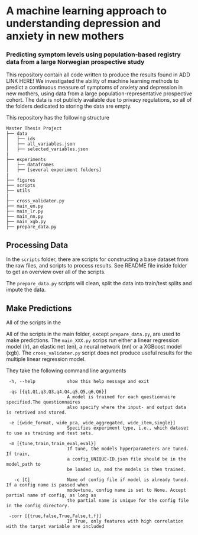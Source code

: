 # A machine learning approach to understanding depression and anxiety in new mothers
### Predicting symptom levels using population-based registry data from a large Norwegian prospective study

This repository contain all code written to produce the results found in ADD LINK HERE!
We investigated the ability of machine learning methods to predict a continuous measure of symptoms of anxiety and depression in new mothers, using data from a large population-representative prospective cohort. The data is not publicly available due to privacy regulations, so all of the folders dedicated to storing the data are empty.

This repository has the following structure

```
Master Thesis Project
├── data
│   ├── ids
│   ├── all_variables.json
│   ├── selected_variables.json
|
├── experiments
│   ├── dataframes
│   ├── [several experiment folders]
|   
├── figures
├── scripts
├── utils
|
├── cross_validater.py
├── main_en.py
├── main_lr.py
├── main_nn.py
├── main_xgb.py
├── prepare_data.py

```

## Processing Data

In the `scripts` folder, there are scripts for constructing a base dataset from the raw files, and scripts to process results. See README file inside folder to get an overview over all of the scripts.

The `prepare_data.py` scripts will clean, split the data into train/test splits and impute the data.

## Make Predictions

All of the scripts in the

All of the scripts in the main folder, except `prepare_data.py`, are used to make predictions. The `main_XXX.py` scrips run either a linear regression model (lr), an elastic net (en), a neural network (nn) or a XGBoost model (xgb). The `cross_validater.py` script does not produce useful results for the multiple linear regression model.

They take the following command line arguments
 ```  
  -h, --help            show this help message and exit

  -qs [{q1,Q1,q3,Q3,q4,Q4,q5,Q5,q6,Q6}]
                        A model is trained for each questionnaire specified.The questionnaires
                        also specify where the input- and output data is retrived and stored.

  -e [{wide_format, wide_pca, wide_aggregated, wide_item,single}]
                        Specifies experiment type, i.e., which dataset to use as training and test sets.

  -m [{tune,train,train_eval,eval}]
                        If tune, the models hyperparameters are tuned. If train,
                        a config_UNIQUE-ID.json file should be in the model_path to
                        be loaded in, and the models is then trained.

    -c [C]              Name of config file if model is already tuned. If a config name is passed when
                        mode=tune, config name is set to None. Accept partial name of config, as long as
                        the partial name is unique for the config file in the config directory.

  -corr [{true,false,True,False,t,f}]
                        If True, only features with high correlation with the target variable are included

 ```
